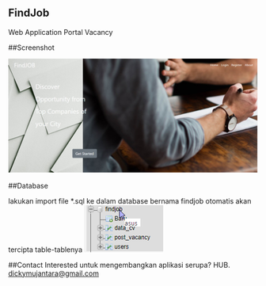 ## FindJob
Web Application Portal Vacancy

##Screenshot

![homepage](assets/img/homepage.png)

##Database

lakukan import file *.sql ke dalam database bernama findjob otomatis akan tercipta table-tablenya
![tables](assets/img/tables.png)

##Contact
Interested untuk mengembangkan aplikasi serupa? HUB. dickymujantara@gmail.com